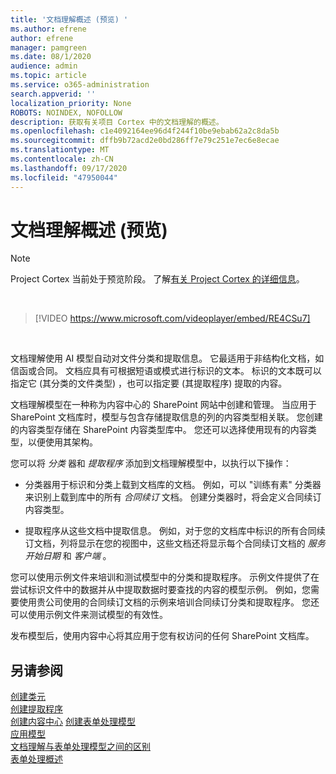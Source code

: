 ```yaml
---
title: '文档理解概述 (预览) '
ms.author: efrene
author: efrene
manager: pamgreen
ms.date: 08/1/2020
audience: admin
ms.topic: article
ms.service: o365-administration
search.appverid: ''
localization_priority: None
ROBOTS: NOINDEX, NOFOLLOW
description: 获取有关项目 Cortex 中的文档理解的概述。
ms.openlocfilehash: c1e4092164ee96d4f244f10be9ebab62a2c8da5b
ms.sourcegitcommit: dffb9b72acd2e0bd286ff7e79c251e7ec6e8ecae
ms.translationtype: MT
ms.contentlocale: zh-CN
ms.lasthandoff: 09/17/2020
ms.locfileid: "47950044"
---
```

# <a name="document-understanding-overview-preview"></a>文档理解概述 (预览) 
> [!Note] 
> Project Cortex 当前处于预览阶段。 了解[有关 Project Cortex 的详细信息](https://aka.ms/projectcortex)。

</br>

> [!VIDEO https://www.microsoft.com/videoplayer/embed/RE4CSu7] 

</br>

文档理解使用 AI 模型自动对文件分类和提取信息。 它最适用于非结构化文档，如信函或合同。 文档应具有可根据短语或模式进行标识的文本。 标识的文本既可以指定它 (其分类的文件类型) ，也可以指定要 (其提取程序) 提取的内容。

文档理解模型在一种称为内容中心的 SharePoint 网站中创建和管理。 当应用于 SharePoint 文档库时，模型与包含存储提取信息的列的内容类型相关联。 您创建的内容类型存储在 SharePoint 内容类型库中。 您还可以选择使用现有的内容类型，以便使用其架构。

您可以将 *分类* 器和 *提取程序* 添加到文档理解模型中，以执行以下操作： 

- 分类器用于标识和分类上载到文档库的文档。 例如，可以 "训练有素" 分类器来识别上载到库中的所有 *合同续订* 文档。 创建分类器时，将会定义合同续订内容类型。

- 提取程序从这些文档中提取信息。 例如，对于您的文档库中标识的所有合同续订文档，列将显示在您的视图中，这些文档还将显示每个合同续订文档的 *服务开始日期* 和  *客户端* 。 

您可以使用示例文件来培训和测试模型中的分类和提取程序。 示例文件提供了在尝试标识文件中的数据并从中提取数据时要查找的内容的模型示例。 例如，您需要使用贵公司使用的合同续订文档的示例来培训合同续订分类和提取程序。 您还可以使用示例文件来测试模型的有效性。

发布模型后，使用内容中心将其应用于您有权访问的任何 SharePoint 文档库。  


## <a name="see-also"></a>另请参阅
[创建类元](create-a-classifier.md)</br>
[创建提取程序](create-an-extractor.md)</br>
[创建内容中心](create-a-content-center.md) 
[创建表单处理模型](create-a-form-processing-model.md)</br>
[应用模型](apply-a-model.md)   
[文档理解与表单处理模型之间的区别](difference-between-document-understanding-and-form-processing-model.md)  
[表单处理概述](form-processing-overview.md)




